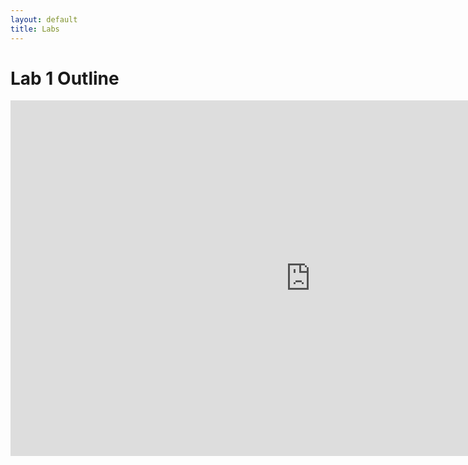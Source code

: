 ```yaml
---
layout: default
title: Labs
---
```

# Lab 1 Outline

<embed src="https://natskor.github.io/Ruby-QuestNest/assets/documents/Ruby-Lab1.pdf" type="application/pdf" frameborder="0" width="960" height="569" allowfullscreen="true" mozallowfullscreen="true" webkitallowfullscreen="true">